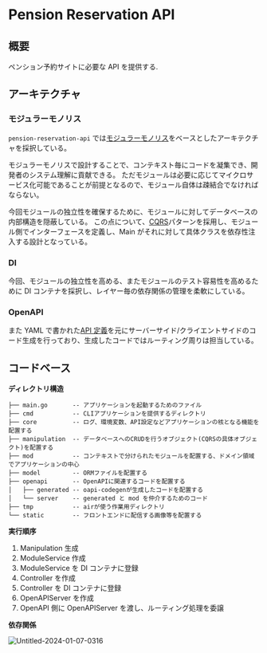# Pension Reservation API

## 概要

ペンション予約サイトに必要な API を提供する.

## アーキテクチャ

### モジュラーモノリス

`pension-reservation-api` では[モジュラーモノリス](https://shopify.engineering/deconstructing-monolith-designing-software-maximizes-developer-productivity)をベースとしたアーキテクチャを採択している。

モジュラーモノリスで設計することで、コンテキスト毎にコードを凝集でき、開発者のシステム理解に貢献できる。
ただモジュールは必要に応じてマイクロサービス化可能であることが前提となるので、モジュール自体は疎結合でなければならない。

今回モジュールの独立性を確保するために、モジュールに対してデータベースの内部構造を隠蔽している。
この点について、[CQRS](https://learn.microsoft.com/ja-jp/azure/architecture/patterns/cqrs)パターンを採用し、モジュール側でインターフェースを定義し、Main がそれに対して具体クラスを依存性注入する設計となっている。

### DI

今回、モジュールの独立性を高める、またモジュールのテスト容易性を高めるために DI コンテナを採択し、レイヤー毎の依存関係の管理を柔軟にしている。

### OpenAPI

また YAML で書かれた[API 定義](https://www.openapis.org/)を元にサーバーサイド/クライエントサイドのコード生成を行っており、生成したコードではルーティング周りは担当している。

## コードベース

**ディレクトリ構造**

```
├── main.go       -- アプリケーションを起動するためのファイル
├── cmd           -- CLIアプリケーションを提供するディレクトリ
├── core          -- ログ、環境変数、API設定などアプリケーションの核となる機能を配置する
├── manipulation  -- データベースへのCRUDを行うオブジェクト(CQRSの具体オブジェクト)を配置する
├── mod           -- コンテキストで分けられたモジュールを配置する、ドメイン領域でアプリケーションの中心
├── model         -- ORMファイルを配置する
├── openapi       -- OpenAPIに関連するコードを配置する
│   ├── generated -- oapi-codegenが生成したコードを配置する
│   └── server    -- generated と mod を仲介するためのコード
├── tmp           -- airが使う作業用ディレクトリ
└── static        -- フロントエンドに配信する画像等を配置する
```

**実行順序**

1. Manipulation 生成
2. ModuleService 作成
3. ModuleService を DI コンテナに登録
4. Controller を作成
5. Controller を DI コンテナに登録
6. OpenAPIServer を作成
7. OpenAPI 側に OpenAPIServer を渡し、ルーティング処理を委譲

**依存関係**

![Untitled-2024-01-07-0316](https://github-production-user-asset-6210df.s3.amazonaws.com/154565357/294879299-837ba44f-b0fe-4d61-add0-ea3b958ea47b.png?X-Amz-Algorithm=AWS4-HMAC-SHA256&X-Amz-Credential=AKIAVCODYLSA53PQK4ZA%2F20240108%2Fus-east-1%2Fs3%2Faws4_request&X-Amz-Date=20240108T110000Z&X-Amz-Expires=300&X-Amz-Signature=1341a6233559f460b39f1ab97ae4e402c4e767bedccc363b73b13b5ff723ae17&X-Amz-SignedHeaders=host&actor_id=154565357&key_id=0&repo_id=738532736)
